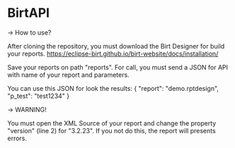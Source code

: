 # BirtAPI

-> How to use?

After cloning the repository, you must download the Birt Designer for build your reports.
https://eclipse-birt.github.io/birt-website/docs/installation/

Save your reports on path "reports". For call, you must send a JSON for API with name of your report and parameters.

You can use this JSON for look the results:
{
    "report": "demo.rptdesign",
    "p_test": "test1234"
}

-> WARNING!

You must open the XML Source of your report and change the property "version" (line 2) for "3.2.23".
If you not do this, the report will presents errors.